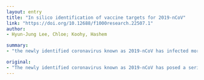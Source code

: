 ```yaml
---
layout: entry
title: "In silico identification of vaccine targets for 2019-nCoV"
link: "https://doi.org/10.12688/f1000research.22507.1"
author:
- Hyun-Jung Lee, Chloe; Koohy, Hashem

summary:
- "the newly identified coronavirus known as 2019-nCoV has infected more than 72,000 people globally. It has led to deaths of more than 1,016 people in China. The latest report (18-February-2020) identified 63 peptides with a high immunogenicity potential. We also identified 28 ncoV peptids identical to Severe acute respiratory syndrome-related coronanavirus (SARS CoV) that have previously been characterized immunogenic by T cell assays curated database of viral immunogenic virus has posed a serious global health threat. This is the latest report."

original:
- "The newly identified coronavirus known as 2019-nCoV has posed a serious global health threat. According to the latest report (18-February-2020), it has infected more than 72,000 people globally and led to deaths of more than 1,016 people in China. Methods: The 2019 novel coronavirus proteome was aligned to a curated database of viral immunogenic peptides. The immunogenicity of detected peptides and their binding potential to HLA alleles was predicted by immunogenicity predictive models and NetMHCpan 4.0. Results: We report in silico identification of a comprehensive list of immunogenic peptides that can be used as potential targets for 2019 novel coronavirus (2019-nCoV) vaccine development. First, we found 28 nCoV peptides identical to Severe acute respiratory syndrome-related coronavirus (SARS CoV) that have previously been characterized immunogenic by T cell assays. Second, we identified 48 nCoV peptides having a high degree of similarity with immunogenic peptides deposited in The Immune Epitope Database (IEDB). Lastly, we conducted a de novo search of 2019-nCoV 9-mer peptides that i) bind to common HLA alleles in Chinese and European population and ii) have T Cell Receptor (TCR) recognition potential by positional weight matrices and a recently developed immunogenicity algorithm, iPred, and identified in total 63 peptides with a high immunogenicity potential. Conclusions: Given the limited time and resources to develop vaccine and treatments for 2019-nCoV, our work provides a shortlist of candidates for experimental validation and thus can accelerate development pipeline."
---
```


